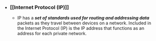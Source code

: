 - ### **[[Internet Protocol (IP)]]**
	- IP has a ***set of standards used for routing and addressing data*** packets as they travel between devices on a network. Included in the Internet Protocol (IP) is the IP address that functions as an address for each private network.